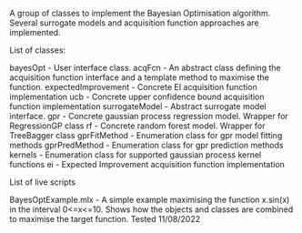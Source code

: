A group of classes to implement the Bayesian Optimisation algorithm. Several
surrogate models and acquisition function approaches are implemented.

List of classes:

bayesOpt            - User interface class.
acqFcn              - An abstract class defining the acquisition function interface and
                      a template method to maximise the function.
expectedImprovement - Concrete EI acquisition function implementation
ucb                 - Concrete upper confidence bound acquisition function implementation
surrogateModel      - Abstract surrogate model interface.
gpr                 - Concrete gaussian process regression model. Wrapper for RegressionGP class
rf                  - Concrete random forest model. Wrapper for TreeBagger class
gprFitMethod        - Enumeration class for gpr model fitting methods
gprPredMethod       - Enumeration class for gpr prediction methods
kernels             - Enumeration class for supported gaussian process kernel functions
ei                  - Expected Improvement acquisition function implementation


List of live scripts

BayesOptExample.mlx - A simple example maximising the function x.sin(x) in the interval 0<=x<=10.
                      Shows how the objects and classes are combined to maximise the target
                      function. Tested 11/08/2022
